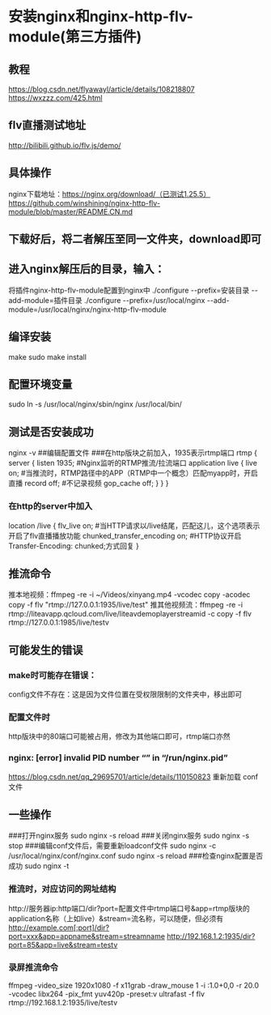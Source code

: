 # 安装nginx和nginx-http-flv-module(第三方插件)
## 教程
https://blog.csdn.net/flyawayl/article/details/108218807
https://wxzzz.com/425.html
## flv直播测试地址
http://bilibili.github.io/flv.js/demo/
## 具体操作
nginx下载地址：https://nginx.org/download/（已测试1.25.5）
https://github.com/winshining/nginx-http-flv-module/blob/master/README.CN.md
## 下载好后，将二者解压至同一文件夹，download即可
## 进入nginx解压后的目录，输入：
将插件nginx-http-flv-module配置到nginx中
./configure --prefix=安装目录 --add-module=插件目录
./configure --prefix=/usr/local/nginx  --add-module=/usr/local/nginx/nginx-http-flv-module
## 编译安装
make
sudo make install
## 配置环境变量
sudo ln -s /usr/local/nginx/sbin/nginx /usr/local/bin/
## 测试是否安装成功
nginx -v
##编辑配置文件
###在http版块之前加入，1935表示rtmp端口
rtmp {
    server {
        listen 1935; #Nginx监听的RTMP推流/拉流端口
        application live {
            live on; #当推流时，RTMP路径中的APP（RTMP中一个概念）匹配myapp时，开启直播
            record off; #不记录视频
            gop_cache off;
        }
    }
}
### 在http的server中加入
location /live {
    flv_live on; #当HTTP请求以/live结尾，匹配这儿，这个选项表示开启了flv直播播放功能
    chunked_transfer_encoding  on; #HTTP协议开启Transfer-Encoding: chunked;方式回复
}
## 推流命令
推本地视频：ffmpeg -re -i ~/Videos/xinyang.mp4 -vcodec copy -acodec copy -f flv "rtmp://127.0.0.1:1935/live/test"
推其他视频流：ffmpeg -re -i rtmp://liteavapp.qcloud.com/live/liteavdemoplayerstreamid -c copy -f flv rtmp://127.0.0.1:1985/live/testv
## 可能发生的错误
### make时可能存在错误：
config文件不存在：这是因为文件位置在受权限限制的文件夹中，移出即可
### 配置文件时
http版块中的80端口可能被占用，修改为其他端口即可，rtmp端口亦然
### nginx: [error] invalid PID number “” in “/run/nginx.pid” 
https://blog.csdn.net/qq_29695701/article/details/110150823
重新加载 conf文件
## 一些操作
###打开nginx服务
sudo nginx -s reload
###关闭nginx服务
sudo nginx -s stop
###编辑conf文件后，需要重新loadconf文件
sudo nginx -c /usr/local/nginx/conf/nginx.conf
sudo nginx -s reload
###检查nginx配置是否成功
sudo nginx -t

### 推流时，对应访问的网址结构
http://服务器ip:http端口/dir?port=配置文件中rtmp端口号&app=rtmp版块的application名称（上如live）&stream=流名称，可以随便，但必须有
http://example.com[:port]/dir?port=xxx&app=appname&stream=streamname
http://192.168.1.2:1935/dir?port=85&app=live&stream=testv
### 录屏推流命令
ffmpeg -video_size 1920x1080 -f x11grab -draw_mouse 1 -i :1.0+0,0 -r 20.0 -vcodec libx264 -pix_fmt yuv420p -preset:v ultrafast -f flv rtmp://192.168.1.2:1935/live/testv
